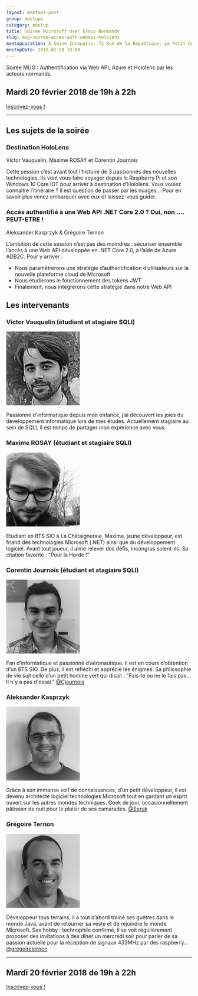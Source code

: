 ```yaml
---
layout: meetups-post
group: meetups
category: meetup
title: Soirée Microsoft User Group Normandy 
slug: mug-soiree-acces-auth-webapi-hololens
meetupLocation: A Seine Innopolis, 72 Rue de la République, Le Petit Quevilly
meetupDate: 2018-02-20 19:00
---
```


Soirée MUG : Authentification via Web API, Azure et Hololens par les acteurs normands.

## Mardi 20 février 2018 de 19h à 22h
[Inscrivez-vous !](https://www.meetup.com/fr-FR/codeursenseine/events/247456484/)

----

## Les sujets de la soirée

### Destination HoloLens
Victor Vauquelin, Maxime ROSAY et Corentin Journois

Cette session c’est avant tout l’histoire de 3 passionnés des nouvelles technologies. Ils vont vous faire voyager depuis le Raspberry Pi et son Windows 10 Core IOT pour arriver à destination d’Hololens. Vous voulez connaitre l’itinéraire ? il est question de passer par les nuages… Pour en savoir plus venez embarquer avec eux et laissez-vous guider.

### Accès authentifié à une Web API .NET Core 2.0 ? Oui, non …. PEUT-ETRE !
Aleksander Kasprzyk & Grégoire Ternon

L’ambition de cette session n’est pas des moindres : sécuriser ensemble l’accès à une Web API développée en .NET Core 2.0, à l’aide de Azure ADB2C.
Pour y arriver :
- Nous paramétrerons une stratégie d’authentification d’utilisateurs sur la nouvelle plateforme cloud de Microsoft
- Nous étudierons le fonctionnement des tokens JWT
- Finalement, nous intégrerons cette stratégie dans notre Web API

## Les intervenants

### Victor Vauquelin (étudiant et stagiaire SQLI)


![Victor Vauquelin](/images/meetups/victor_vauquelin_200x200nb.jpg)

Passionné d’informatique depuis mon enfance, j’ai découvert les joies du développement informatique lors de mes études. Actuellement stagiaire au sein de SQLI, il est temps de partager mon expérience avec vous.

### Maxime ROSAY (étudiant et stagiaire SQLI)
![Maxime ROSAY](/images/meetups/maxime_rosay_200x200nb.jpg)


Etudiant en BTS SIO à La Châtaigneraie, Maxime, jeune développeur, est friand des technologies Microsoft (.NET) ainsi que du développement logiciel. Avant tout joueur, il aime relever des défis, incongrus soient-ils. Sa citation favorite : "Pour la Horde !".

### Corentin Journois (étudiant et stagiaire SQLI)
![Corentin Journois](/images/meetups/corentin_journois_200x200nb.jpg)

Fan d’informatique et passionné d’aéronautique. Il est en cours d’obtention d’un BTS SIO. De plus, il est réfléchi et apprécie les énigmes. Sa philosophie de vie suit celle d’un petit homme vert qui disait : "Fais-le ou ne le fais pas... Il n'y a pas d'essai."
[@Cjournois](https://twitter.com/Cjournois)

### Aleksander Kasprzyk
![Aleksander Kasprzyk](/images/meetups/aleksander_kasprzyk_200x200nb.jpg)

Grâce à son immense soif de connaissances, d’un petit développeur, il est devenu architecte logiciel technologies Microsoft tout en gardant un esprit ouvert sur les autres mondes techniques. Geek de jour, occasionnellement pâtissier de nuit pour le plaisir de ses camarades.
[@Soruk](https://twitter.com/Soruk)


### Grégoire Ternon
![Grégoire Ternon](/images/meetups/gregoire_ternon_200x200nb.jpg)

Développeur tous terrains, il a tout d’abord trainé ses guêtres dans le monde Java, avant de retourner sa veste et de rejoindre le monde Microsoft. Ses hobby : technophile confirmé, il se voit régulièrement proposer des invitations à des dîner un mercredi soir pour parler de sa passion actuelle pour la réception de signaux 433MHz par des raspberry…
[@gregoireternon](https://twitter.com/gregoireternon)

----

## Mardi 20 février 2018 de 19h à 22h
[Inscrivez-vous !](https://www.meetup.com/fr-FR/codeursenseine/events/247456484/)
